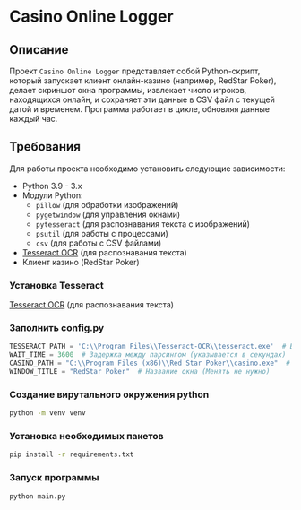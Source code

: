 # Casino Online Logger

## Описание

Проект `Casino Online Logger` представляет собой Python-скрипт, который запускает клиент онлайн-казино (например, RedStar Poker), делает скриншот окна программы, извлекает число игроков, находящихся онлайн, и сохраняет эти данные в CSV файл с текущей датой и временем. Программа работает в цикле, обновляя данные каждый час.

## Требования

Для работы проекта необходимо установить следующие зависимости:

- Python 3.9 - 3.x
- Модули Python:
  - `pillow` (для обработки изображений)
  - `pygetwindow` (для управления окнами)
  - `pytesseract` (для распознавания текста с изображений)
  - `psutil` (для работы с процессами)
  - `csv` (для работы с CSV файлами)
- [Tesseract OCR](https://github.com/UB-Mannheim/tesseract/wiki) (для распознавания текста)
- Клиент казино (RedStar Poker)

### Установка Tesseract
[Tesseract OCR](https://github.com/UB-Mannheim/tesseract/wiki) (для распознавания текста)

### Заполнить config.py
```python
TESSERACT_PATH = 'C:\\Program Files\\Tesseract-OCR\\tesseract.exe'  # Базовый путь
WAIT_TIME = 3600  # Задержка между парсингом (указывается в секундах)
CASINO_PATH = "C:\\Program Files (x86)\\Red Star Poker\\casino.exe"  # Путь к файлу казино
WINDOW_TITLE = "RedStar Poker"  # Название окна (Менять не нужно)
```

### Создание вирутального окружения python
```bash
python -m venv venv
```

### Установка необходимых пакетов

```bash
pip install -r requirements.txt
```

### Запуск программы
```bash
python main.py
```
